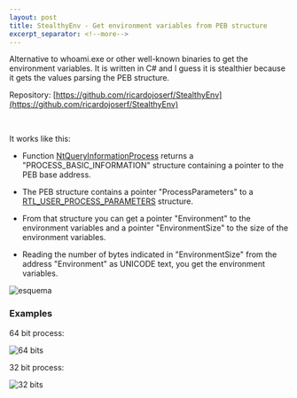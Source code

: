 ```yaml
---
layout: post
title: StealthyEnv - Get environment variables from PEB structure
excerpt_separator: <!--more-->
---
```


Alternative to whoami.exe or other well-known binaries to get the environment variables. It is written in C# and I guess it is stealthier because it gets the values parsing the PEB structure.


<!--more-->

Repository: [https://github.com/ricardojoserf/StealthyEnv](https://github.com/ricardojoserf/StealthyEnv)


<br>

It works like this:

- Function [NtQueryInformationProcess](https://learn.microsoft.com/en-us/windows/win32/api/winternl/nf-winternl-ntqueryinformationprocess) returns a "PROCESS_BASIC_INFORMATION" structure containing a pointer to the PEB base address.

- The PEB structure contains a pointer "ProcessParameters" to a [RTL_USER_PROCESS_PARAMETERS](https://www.geoffchappell.com/studies/windows/km/ntoskrnl/inc/api/pebteb/rtl_user_process_parameters.htm) structure.

- From that structure you can get a pointer "Environment" to the environment variables and a pointer "EnvironmentSize" to the size of the environment variables.

- Reading the number of bytes indicated in "EnvironmentSize" from the address "Environment" as UNICODE text, you get the environment variables.

![esquema](https://raw.githubusercontent.com/ricardojoserf/ricardojoserf.github.io/master/images/stealthyenv/Screenshot_0.png)


### Examples

64 bit process:

![64 bits](https://raw.githubusercontent.com/ricardojoserf/ricardojoserf.github.io/master/images/stealthyenv/Screenshot_1.png)


32 bit process:

![32 bits](https://raw.githubusercontent.com/ricardojoserf/ricardojoserf.github.io/master/images/stealthyenv/Screenshot_2.png)
